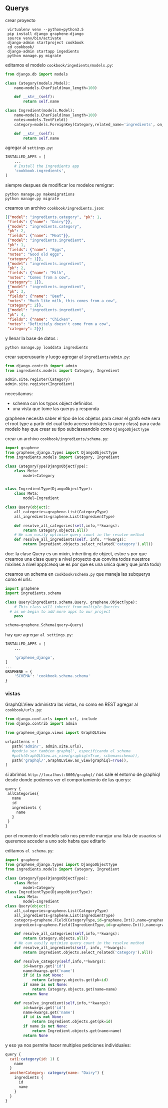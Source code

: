 ## Querys
crear proyecto
```
 virtualenv venv --python=python3.5
 pip install django graphene-django
 source venv/bin/activate
 django-admin startproject cookbook
 cd cookbook/
 django-admin startapp ingedients
 python manage.py migrate
```
editamos el modelo `cookbook/ingedients/models.py`:
```python
from django.db import models

class Category(models.Model):
	name=models.CharField(max_length=100)

	def __str__(self):
		return self.name

class Ingredient(models.Model):
	name=models.CharField(max_length=100)
	notes=models.TextField()
	category=models.ForeignKey(Category,related_name='ingredients', on_delete=models.CASCADE)

	def __str__(self):
		return self.name
```

agregar al `settings.py`:
```python
INSTALLED_APPS = [
    ...
    # Install the ingredients app
    'cookbook.ingredients',
]
```

siempre despues de modificar los modelos remigrar:
```
python manage.py makemigrations
python manage.py migrate
```
creamos un archivo `cookbook/ingredients.json`:
```json
[{"model": "ingredients.category", "pk": 1,
 "fields": {"name": "Dairy"}},
 {"model": "ingredients.category",
 "pk": 2,
 "fields": {"name": "Meat"}},
 {"model": "ingredients.ingredient",
 "pk": 1,
 "fields": {"name": "Eggs",
 "notes": "Good old eggs",
 "category": 1}},
 {"model": "ingredients.ingredient",
 "pk": 2,
 "fields": {"name": "Milk",
 "notes": "Comes from a cow",
 "category": 1}},
 {"model": "ingredients.ingredient",
 "pk": 3,
 "fields": {"name": "Beef",
 "notes": "Much like milk, this comes from a cow",
 "category": 2}},
 {"model": "ingredients.ingredient",
 "pk": 4,
 "fields": {"name": "Chicken",
 "notes": "Definitely doesn't come from a cow",
 "category": 2}}]
```
y llenar la base de datos :
```
python manage.py loaddata ingredients
```

crear superusuario y luego agregar al `ingredients/admin.py`:
```python
from django.contrib import admin
from ingredients.models import Category, Ingredient

admin.site.register(Category)
admin.site.register(Ingredient)
```
necesitamos:
+ schema con los typos object definidos
+ una vista que tome las querys y responda

graphene necesita saber el tipo de los objetos para crear el grafo
este sera el root type a partir del cual todo acceso inicia(es la query class)
 para cada modelo hay que crear su tipo subclaseandolo como `DjangoObjectType`

crear un archivo `cookbook/ingredients/schema.py`:
```python
import graphene
from graphene_django.types import DjangoObjectType
from ingredients.models import Category, Ingredient

class CategoryType(DjangoObjectType):
	class Meta:
		model=Category


class IngredientType(DjangoObjectType):
	class Meta:
		model=Ingredient

class Query(object):
	all_categories=graphene.List(CategoryType)
	all_ingredients=graphene.List(IngredientType)

	def resolve_all_categories(self,info,**kwargs):
		return Category.objects.all()
	# We can easily optimize query count in the resolve method
	def resolve_all_ingredients(self, info, **kwargs):
		return Ingredient.objects.select_related('category').all()
```


doc:
la clase Query es un mixin, inheriting de object, estoe s por que creamos una clase query a nivel proyecto que convina todos nuestros mixines a nivel app(creoq ue es por que es una unica query que junta todo)

creamos un schema en `cookbook/schema.py` que maneja las subquerys como el urls:

```python
import graphene
import ingredients.schema

class Query(ingredients.schema.Query, graphene.ObjectType):
	# This class will inherit from multiple Queries
  # as we begin to add more apps to our project
	pass

schema=graphene.Schema(query=Query)
```

hay que agregar `al settings.py`:
```python
INSTALLED_APPS = [
    ...

    'graphene_django',
]
...
GRAPHENE = {
    'SCHEMA': 'cookbook.schema.schema'
}

```
### vistas
GraphQLView administra las vistas, no como en REST
 agregar al `cookbook/urls.py`:
 ```python
from django.conf.urls import url, include
from django.contrib import admin

from graphene_django.views import GraphQLView

urlpatterns = [
    path('admin/', admin.site.urls),
    #podria ser tambien graphql', especificando el schema
    #path(GraphQLView.as_view(graphiql=True, schema=schema)),
    path('graphql/',GraphQLView.as_view(graphiql=True)),
]
```

si abrimos `http://localhost:8000/graphql/` nos sale el entorno de graphiql desde donde podemos ver el comportamiento de las querys:
 ```js
query {
  allCategories{
    name
    id
    ingredients {
      name
    }
  }
}
```
por el momento el modelo solo nos permite manejar una lista de usuarios
si queremos acceder a uno solo habra que editarlo

editamos `el schema.py`:
```python
import graphene
from graphene_django.types import DjangoObjectType
from ingredients.models import Category, Ingredient

class CategoryType(DjangoObjectType):
	class Meta:
		model=Category
class IngredientType(DjangoObjectType):
	class Meta:
		model=Ingredient
class Query(object):
	all_categories=graphene.List(CategoryType)
	all_ingredients=graphene.List(IngredientType)
	category=graphene.Field(CategoryType,id=graphene.Int(),name=graphene.String())
	ingredient=graphene.Field(IngredientType,id=graphene.Int(),name=graphene.String())

	def resolve_all_categories(self,info,**kwargs):
		return Category.objects.all()
	# We can easily optimize query count in the resolve method
	def resolve_all_ingredients(self, info, **kwargs):
		return Ingredient.objects.select_related('category').all()

	def resolve_category(self,info,**kwargs):
		id=kwargs.get('id')
		name=kwargs.get('name')
		if id is not None:
			return Category.objects.get(pk=id)
		if name is not None:
			return Category.objects.get(name=name)
		return None

	def resolve_ingredient(self,info,**kwargs):
		id=kwargs.get('id')
		name=kwargs.get('name')
		if id is not None:
			return Ingredient.objects.get(pk=id)
		if name is not None:
			return Ingredient.objects.get(name=name)
		return None
```
y eso ya nos permite hacer multiples peticiones individuales:
```js
query {
  cat1:category(id: 1) {
    name
  }
  anotherCategory: category(name: "Dairy") {
    ingredients {
      id
      name
    }
  }
}
```



